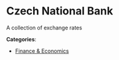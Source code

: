 # Czech National Bank

A collection of exchange rates

**Categories**:

- [Finance & Economics](https://github/apis-list/apis-list#finance-and-economics)




